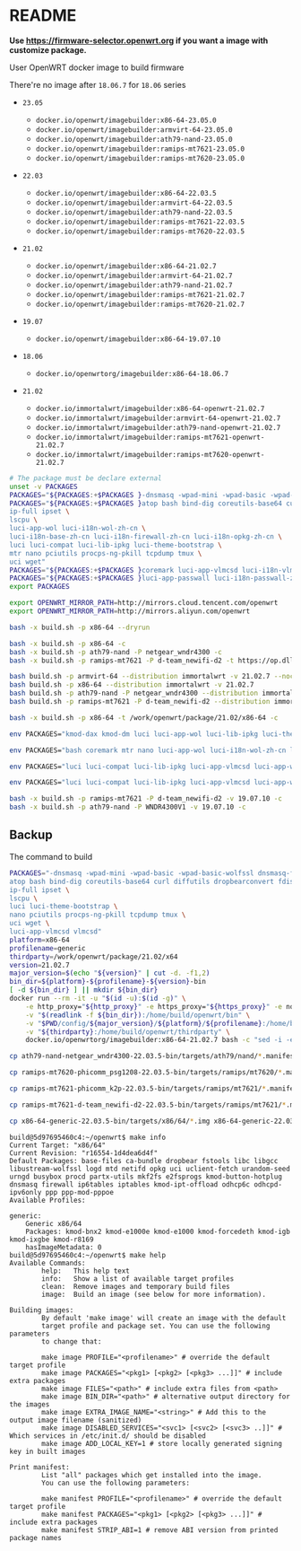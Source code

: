 # README

**Use <https://firmware-selector.openwrt.org> if you want a image with customize package.**

User OpenWRT docker image to build firmware

There're no image after `18.06.7` for `18.06` series

- `23.05`
  - `docker.io/openwrt/imagebuilder:x86-64-23.05.0`
  - `docker.io/openwrt/imagebuilder:armvirt-64-23.05.0`
  - `docker.io/openwrt/imagebuilder:ath79-nand-23.05.0`
  - `docker.io/openwrt/imagebuilder:ramips-mt7621-23.05.0`
  - `docker.io/openwrt/imagebuilder:ramips-mt7620-23.05.0`
- `22.03`
  - `docker.io/openwrt/imagebuilder:x86-64-22.03.5`
  - `docker.io/openwrt/imagebuilder:armvirt-64-22.03.5`
  - `docker.io/openwrt/imagebuilder:ath79-nand-22.03.5`
  - `docker.io/openwrt/imagebuilder:ramips-mt7621-22.03.5`
  - `docker.io/openwrt/imagebuilder:ramips-mt7620-22.03.5`
- `21.02`
  - `docker.io/openwrt/imagebuilder:x86-64-21.02.7`
  - `docker.io/openwrt/imagebuilder:armvirt-64-21.02.7`
  - `docker.io/openwrt/imagebuilder:ath79-nand-21.02.7`
  - `docker.io/openwrt/imagebuilder:ramips-mt7621-21.02.7`
  - `docker.io/openwrt/imagebuilder:ramips-mt7620-21.02.7`
- `19.07`
  - `docker.io/openwrt/imagebuilder:x86-64-19.07.10`
- `18.06`
  - `docker.io/openwrtorg/imagebuilder:x86-64-18.06.7`

- `21.02`
  - `docker.io/immortalwrt/imagebuilder:x86-64-openwrt-21.02.7`
  - `docker.io/immortalwrt/imagebuilder:armvirt-64-openwrt-21.02.7`
  - `docker.io/immortalwrt/imagebuilder:ath79-nand-openwrt-21.02.7`
  - `docker.io/immortalwrt/imagebuilder:ramips-mt7621-openwrt-21.02.7`
  - `docker.io/immortalwrt/imagebuilder:ramips-mt7620-openwrt-21.02.7`

```bash
# The package must be declare external
unset -v PACKAGES
PACKAGES="${PACKAGES:+$PACKAGES }-dnsmasq -wpad-mini -wpad-basic -wpad-basic-wolfssl -wpad-basic-mbedtls -wpad-openssl dnsmasq-full wpad"
PACKAGES="${PACKAGES:+$PACKAGES }atop bash bind-dig coreutils-base64 curl diffutils dropbearconvert fdisk file \
ip-full ipset \
lscpu \
luci-app-wol luci-i18n-wol-zh-cn \
luci-i18n-base-zh-cn luci-i18n-firewall-zh-cn luci-i18n-opkg-zh-cn \
luci luci-compat luci-lib-ipkg luci-theme-bootstrap \
mtr nano pciutils procps-ng-pkill tcpdump tmux \
uci wget"
PACKAGES="${PACKAGES:+$PACKAGES }coremark luci-app-vlmcsd luci-i18n-vlmcsd-zh-cn vlmcsd"
PACKAGES="${PACKAGES:+$PACKAGES }luci-app-passwall luci-i18n-passwall-zh-cn luci-app-ssr-plus"
export PACKAGES

export OPENWRT_MIRROR_PATH=http://mirrors.cloud.tencent.com/openwrt
export OPENWRT_MIRROR_PATH=http://mirrors.aliyun.com/openwrt

bash -x build.sh -p x86-64 --dryrun

bash -x build.sh -p x86-64 -c
bash -x build.sh -p ath79-nand -P netgear_wndr4300 -c
bash -x build.sh -p ramips-mt7621 -P d-team_newifi-d2 -t https://op.dllkids.xyz/packages/mipsel_24kc

bash build.sh -p armvirt-64 --distribution immortalwrt -v 21.02.7 --nocustomize
bash build.sh -p x86-64 --distribution immortalwrt -v 21.02.7
bash build.sh -p ath79-nand -P netgear_wndr4300 --distribution immortalwrt -v 21.02.7
bash build.sh -p ramips-mt7621 -P d-team_newifi-d2 --distribution immortalwrt -v 21.02.7

bash -x build.sh -p x86-64 -t /work/openwrt/package/21.02/x86-64 -c

env PACKAGES="kmod-dax kmod-dm luci luci-app-wol luci-lib-ipkg luci-theme-bootstrap uci" bash -x build.sh -p x86-64 -c

env PACKAGES="bash coremark mtr nano luci-app-wol luci-i18n-wol-zh-cn luci-i18n-base-zh-cn luci-i18n-firewall-zh-cn luci-i18n-opkg-zh-cn luci luci-compat luci-lib-ipkg luci-theme-bootstrap luci-app-vlmcsd luci-i18n-vlmcsd-zh-cn vlmcsd" bash -x build.sh -p ramips-mt7621 -P phicomm_k2p -c

env PACKAGES="luci luci-compat luci-lib-ipkg luci-app-vlmcsd luci-app-wol luci-theme-bootstrap mtr vlmcsd" bash -x build.sh -p ramips-mt7620 -P phicomm_psg1208 -v 22.03.5

env PACKAGES="luci luci-compat luci-lib-ipkg luci-app-vlmcsd luci-app-wol luci-theme-bootstrap mtr vlmcsd" bash -x build.sh -p ramips-mt7620 -P phicomm_psg1218a -v 21.02.7 -c

bash -x build.sh -p ramips-mt7621 -P d-team_newifi-d2 -v 19.07.10 -c
bash -x build.sh -p ath79-nand -P WNDR4300V1 -v 19.07.10 -c
```

## Backup

The command to build

```bash
PACKAGES="-dnsmasq -wpad-mini -wpad-basic -wpad-basic-wolfssl dnsmasq-full wpad \
atop bash bind-dig coreutils-base64 curl diffutils dropbearconvert fdisk file \
ip-full ipset \
lscpu \
luci luci-theme-bootstrap \
nano pciutils procps-ng-pkill tcpdump tmux \
uci wget \
luci-app-vlmcsd vlmcsd"
platform=x86-64
profilename=generic
thirdparty=/work/openwrt/package/21.02/x64
version=21.02.7
major_version=$(echo "${version}" | cut -d. -f1,2)
bin_dir=${platform}-${profilename}-${version}-bin
[ -d ${bin_dir} ] || mkdir ${bin_dir}
docker run --rm -it -u "$(id -u):$(id -g)" \
    -e http_proxy="${http_proxy}" -e https_proxy="${https_proxy}" -e no_proxy="${no_proxy}" \
    -v "$(readlink -f ${bin_dir}):/home/build/openwrt/bin" \
    -v "$PWD/config/${major_version}/${platform}/${profilename}:/home/build/openwrt/custom" \
    -v "${thirdparty}:/home/build/openwrt/thirdparty" \
    docker.io/openwrtorg/imagebuilder:x86-64-21.02.7 bash -c "sed -i -e 's|https://downloads.openwrt.org|http://mirrors.ustc.edu.cn/openwrt|g' -e 's|http://downloads.openwrt.org|http://mirrors.ustc.edu.cn/openwrt|g' -e 's|# src custom file:///usr/src/openwrt/bin/x86/packages|src custom file:///home/build/openwrt/thirdparty|g' -e 's/^option check_signature$/# &/' repositories.conf; make image PROFILE=${profilename} PACKAGES='${PACKAGES}' FILES=/home/build/openwrt/custom"
```

```bash
cp ath79-nand-netgear_wndr4300-22.03.5-bin/targets/ath79/nand/*.manifest ath79-nand-netgear_wndr4300-22.03.5-bin/targets/ath79/nand/*.bin /work/openwrt/image/22.03/ath79-nand/

cp ramips-mt7620-phicomm_psg1208-22.03.5-bin/targets/ramips/mt7620/*.manifest ramips-mt7620-phicomm_psg1208-22.03.5-bin/targets/ramips/mt7620/*.bin /work/openwrt/image/22.03/ramips-mt7620/

cp ramips-mt7621-phicomm_k2p-22.03.5-bin/targets/ramips/mt7621/*.manifest ramips-mt7621-phicomm_k2p-22.03.5-bin/targets/ramips/mt7621/*.bin /work/openwrt/image/22.03/ramips-mt7621/

cp ramips-mt7621-d-team_newifi-d2-22.03.5-bin/targets/ramips/mt7621/*.manifest ramips-mt7621-d-team_newifi-d2-22.03.5-bin/targets/ramips/mt7621/*.bin /work/openwrt/image/22.03/ramips-mt7621/

cp x86-64-generic-22.03.5-bin/targets/x86/64/*.img x86-64-generic-22.03.5-bin/targets/x86/64/*.manifest /work/openwrt/image/22.03/x86-64/
```

```text
build@5d97695460c4:~/openwrt$ make info
Current Target: "x86/64"
Current Revision: "r16554-1d4dea6d4f"
Default Packages: base-files ca-bundle dropbear fstools libc libgcc libustream-wolfssl logd mtd netifd opkg uci uclient-fetch urandom-seed urngd busybox procd partx-utils mkf2fs e2fsprogs kmod-button-hotplug dnsmasq firewall ip6tables iptables kmod-ipt-offload odhcp6c odhcpd-ipv6only ppp ppp-mod-pppoe
Available Profiles:

generic:
    Generic x86/64
    Packages: kmod-bnx2 kmod-e1000e kmod-e1000 kmod-forcedeth kmod-igb kmod-ixgbe kmod-r8169
    hasImageMetadata: 0
build@5d97695460c4:~/openwrt$ make help
Available Commands:
        help:   This help text
        info:   Show a list of available target profiles
        clean:  Remove images and temporary build files
        image:  Build an image (see below for more information).

Building images:
        By default 'make image' will create an image with the default
        target profile and package set. You can use the following parameters
        to change that:

        make image PROFILE="<profilename>" # override the default target profile
        make image PACKAGES="<pkg1> [<pkg2> [<pkg3> ...]]" # include extra packages
        make image FILES="<path>" # include extra files from <path>
        make image BIN_DIR="<path>" # alternative output directory for the images
        make image EXTRA_IMAGE_NAME="<string>" # Add this to the output image filename (sanitized)
        make image DISABLED_SERVICES="<svc1> [<svc2> [<svc3> ..]]" # Which services in /etc/init.d/ should be disabled
        make image ADD_LOCAL_KEY=1 # store locally generated signing key in built images

Print manifest:
        List "all" packages which get installed into the image.
        You can use the following parameters:

        make manifest PROFILE="<profilename>" # override the default target profile
        make manifest PACKAGES="<pkg1> [<pkg2> [<pkg3> ...]]" # include extra packages
        make manifest STRIP_ABI=1 # remove ABI version from printed package names
```
